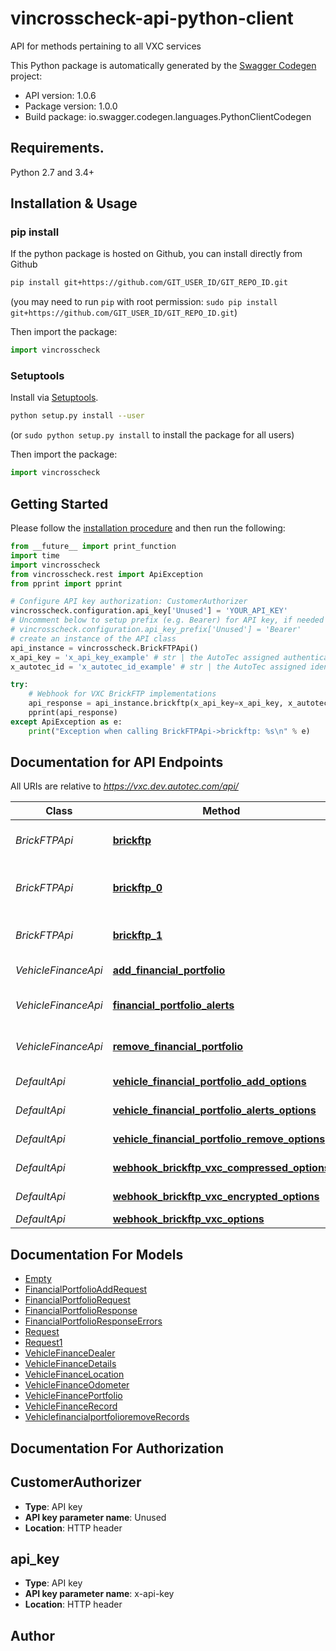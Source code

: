 # vincrosscheck-api-python-client
API for methods pertaining to all VXC services

This Python package is automatically generated by the [Swagger Codegen](https://github.com/swagger-api/swagger-codegen) project:

- API version: 1.0.6
- Package version: 1.0.0
- Build package: io.swagger.codegen.languages.PythonClientCodegen

## Requirements.

Python 2.7 and 3.4+

## Installation & Usage
### pip install

If the python package is hosted on Github, you can install directly from Github

```sh
pip install git+https://github.com/GIT_USER_ID/GIT_REPO_ID.git
```
(you may need to run `pip` with root permission: `sudo pip install git+https://github.com/GIT_USER_ID/GIT_REPO_ID.git`)

Then import the package:
```python
import vincrosscheck 
```

### Setuptools

Install via [Setuptools](http://pypi.python.org/pypi/setuptools).

```sh
python setup.py install --user
```
(or `sudo python setup.py install` to install the package for all users)

Then import the package:
```python
import vincrosscheck
```

## Getting Started

Please follow the [installation procedure](#installation--usage) and then run the following:

```python
from __future__ import print_function
import time
import vincrosscheck
from vincrosscheck.rest import ApiException
from pprint import pprint

# Configure API key authorization: CustomerAuthorizer
vincrosscheck.configuration.api_key['Unused'] = 'YOUR_API_KEY'
# Uncomment below to setup prefix (e.g. Bearer) for API key, if needed
# vincrosscheck.configuration.api_key_prefix['Unused'] = 'Bearer'
# create an instance of the API class
api_instance = vincrosscheck.BrickFTPApi()
x_api_key = 'x_api_key_example' # str | the AutoTec assigned authentication credential for the calling customer (optional)
x_autotec_id = 'x_autotec_id_example' # str | the AutoTec assigned identification id for the calling customer (optional)

try:
    # Webhook for VXC BrickFTP implementations
    api_response = api_instance.brickftp(x_api_key=x_api_key, x_autotec_id=x_autotec_id)
    pprint(api_response)
except ApiException as e:
    print("Exception when calling BrickFTPApi->brickftp: %s\n" % e)

```

## Documentation for API Endpoints

All URIs are relative to *https://vxc.dev.autotec.com/api/*

Class | Method | HTTP request | Description
------------ | ------------- | ------------- | -------------
*BrickFTPApi* | [**brickftp**](docs/BrickFTPApi.md#brickftp) | **GET** /webhook/brickftp/vxc | Webhook for VXC BrickFTP implementations
*BrickFTPApi* | [**brickftp_0**](docs/BrickFTPApi.md#brickftp_0) | **GET** /webhook/brickftp/vxc/compressed | Webhook for VXC compressed file transfer
*BrickFTPApi* | [**brickftp_1**](docs/BrickFTPApi.md#brickftp_1) | **GET** /webhook/brickftp/vxc/encrypted | Webhook for VXC encrypted file transfer
*VehicleFinanceApi* | [**add_financial_portfolio**](docs/VehicleFinanceApi.md#add_financial_portfolio) | **POST** /vehicle/financial/portfolio/add | Add financial portfolios
*VehicleFinanceApi* | [**financial_portfolio_alerts**](docs/VehicleFinanceApi.md#financial_portfolio_alerts) | **GET** /vehicle/financial/portfolio/alerts | Retrieve financial portfolio alerts
*VehicleFinanceApi* | [**remove_financial_portfolio**](docs/VehicleFinanceApi.md#remove_financial_portfolio) | **POST** /vehicle/financial/portfolio/remove | Remove financial portfolios
*DefaultApi* | [**vehicle_financial_portfolio_add_options**](docs/DefaultApi.md#vehicle_financial_portfolio_add_options) | **OPTIONS** /vehicle/financial/portfolio/add | 
*DefaultApi* | [**vehicle_financial_portfolio_alerts_options**](docs/DefaultApi.md#vehicle_financial_portfolio_alerts_options) | **OPTIONS** /vehicle/financial/portfolio/alerts | 
*DefaultApi* | [**vehicle_financial_portfolio_remove_options**](docs/DefaultApi.md#vehicle_financial_portfolio_remove_options) | **OPTIONS** /vehicle/financial/portfolio/remove | 
*DefaultApi* | [**webhook_brickftp_vxc_compressed_options**](docs/DefaultApi.md#webhook_brickftp_vxc_compressed_options) | **OPTIONS** /webhook/brickftp/vxc/compressed | 
*DefaultApi* | [**webhook_brickftp_vxc_encrypted_options**](docs/DefaultApi.md#webhook_brickftp_vxc_encrypted_options) | **OPTIONS** /webhook/brickftp/vxc/encrypted | 
*DefaultApi* | [**webhook_brickftp_vxc_options**](docs/DefaultApi.md#webhook_brickftp_vxc_options) | **OPTIONS** /webhook/brickftp/vxc | 


## Documentation For Models

 - [Empty](docs/Empty.md)
 - [FinancialPortfolioAddRequest](docs/FinancialPortfolioAddRequest.md)
 - [FinancialPortfolioRequest](docs/FinancialPortfolioRequest.md)
 - [FinancialPortfolioResponse](docs/FinancialPortfolioResponse.md)
 - [FinancialPortfolioResponseErrors](docs/FinancialPortfolioResponseErrors.md)
 - [Request](docs/Request.md)
 - [Request1](docs/Request1.md)
 - [VehicleFinanceDealer](docs/VehicleFinanceDealer.md)
 - [VehicleFinanceDetails](docs/VehicleFinanceDetails.md)
 - [VehicleFinanceLocation](docs/VehicleFinanceLocation.md)
 - [VehicleFinanceOdometer](docs/VehicleFinanceOdometer.md)
 - [VehicleFinancePortfolio](docs/VehicleFinancePortfolio.md)
 - [VehicleFinanceRecord](docs/VehicleFinanceRecord.md)
 - [VehiclefinancialportfolioremoveRecords](docs/VehiclefinancialportfolioremoveRecords.md)


## Documentation For Authorization


## CustomerAuthorizer

- **Type**: API key
- **API key parameter name**: Unused
- **Location**: HTTP header

## api_key

- **Type**: API key
- **API key parameter name**: x-api-key
- **Location**: HTTP header


## Author



